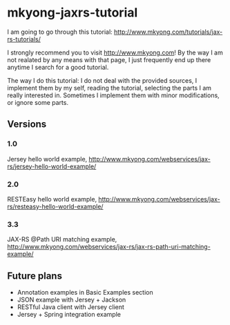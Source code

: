# mkyong-jaxrs-tutorial

I am going to go through this tutorial:
http://www.mkyong.com/tutorials/jax-rs-tutorials/

I strongly recommend you to visit http://www.mkyong.com!
By the way I am not realated by any means with that page, I just frequently end up there anytime I search for a good tutorial.

The way I do this tutorial: I do not deal with the provided sources, I implement them by my self, reading the tutorial, selecting the parts I am really interested in. Sometimes I implement them with minor modifications, or ignore some parts.

## Versions

### 1.0
Jersey hello world example, http://www.mkyong.com/webservices/jax-rs/jersey-hello-world-example/

### 2.0
RESTEasy hello world example, http://www.mkyong.com/webservices/jax-rs/resteasy-hello-world-example/

### 3.3
JAX-RS @Path URI matching example, http://www.mkyong.com/webservices/jax-rs/jax-rs-path-uri-matching-example/

## Future plans
* Annotation examples in Basic Examples section
* JSON example with Jersey + Jackson
* RESTful Java client with Jersey client
* Jersey + Spring integration example
